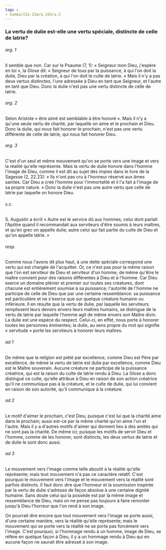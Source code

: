 ```yaml
---
tags : 
- Summa/IIa-IIæ/q.103/a.3
---
```


### La vertu de dulie est-elle une vertu spéciale, distincte de celle de latrie?

###### arg. 1
Il semble que non. Car sur le Psaume (7, 1): « Seigneur mon Dieu, j'espère en toi », la Glose dit: « Seigneur de tous par la puissance, à qui l'on doit la dulie, Dieu par la création, à qui l'on doit le culte de latrie. » Mais il n'y a pas deux vertus distinctes, l'une adressée à Dieu en tant que Seigneur, et l'autre en tant que Dieu. Donc la dulie n'est pas une vertu distincte de celle de latrie. 

###### arg. 2
Selon Aristote « être aimé est semblable à être honoré ». Mais il n'y a qu'une seule vertu de charité, par laquelle on aime et le prochain et Dieu. Donc la dulie, qui nous fait honorer le prochain, n'est pas une vertu différente de celle de latrie, qui nous fait honorer Dieu. 

###### arg. 3
C'est d'un seul et même mouvement qu'on se porte vers une image et vers la réalité qu'elle représente. Mais la vertu de dulie honore dans l'homme l'image de Dieu, comme il est dit au sujet des impies dans le livre de la Sagesse (2, 22.23): « Ils n'ont pas cru à l'honneur réservé aux âmes saintes. Car Dieu a créé l'homme pour l'immortalité et il l'a fait à l'image de sa propre nature. » Donc la dulie n'est pas une autre vertu que celle de latrie par laquelle on honore Dieu. 

###### s.c.
S. Augustin a écrit « Autre est le service dû aux hommes, celui dont parlait l'Apôtre quand il recommandait aux serviteurs d'être soumis à leurs maîtres, et qu'en grec on appelle dulie; autre celui qui fait partie du culte de Dieu et qu'on appelle latrie. » 

###### resp.
Comme nous l'avons dit plus haut, à une dette spéciale correspond une vertu qui est chargée de l'acquitter. Or, ce n'est pas pour la même raison que l'on est serviteur de Dieu et serviteur d'un homme, de même qu'être le maître convient pour des raisons différentes à Dieu et à l'homme. Car Dieu exerce un domaine plénier et premier sur toutes ses créatures, dont chacune est entièrement soumise à sa puissance; l'autorité de l'homme ne participe de celle de Dieu que par une certaine ressemblance: sa puissance est particulière et ne s'exerce que sur quelque créature humaine ou inférieure. Il en résulte que la vertu de dulie, par laquelle les serviteurs remplissent leurs devoirs envers leurs maîtres humains, se distingue de la vertu de latrie par laquelle l'homme agit de même envers son Maître divin. La dulie est une espèce du respect. Celui-ci, en effet, nous porte à honorer toutes les personnes éminentes; la dulie, au sens propre du mot qui signifie « servitude » porte les serviteurs à honorer leurs maîtres. 

###### ad 1
De même que la religion est piété par excellence, comme Dieu est Père par excellence, de même la vertu de latrie est dulie par excellence, comme Dieu est le Maître souverain. Aucune créature ne participe de la puissance créatrice, qui est la raison du culte de latrie rendu à Dieu. La Glose a donc distingué ce culte, qu'elle attribue à Dieu en raison de son action créatrice qu'il ne communique pas à la créature, et le culte de dulie, qui lui convient en raison de son autorité, qu'il communique à la créature. 

###### ad 2
Le motif d'aimer le prochain, c'est Dieu, puisque c'est lui que la charité aime dans le prochain; aussi est-ce par la même charité qu'on aime l'un et l'autre. Mais il y a d'autres motifs d'aimer qui donnent lieu à des amités qui ne sont pas la charité. De même ici; puisque les motifs de servir Dieu et l'homme, comme de les honorer, sont distincts, les deux vertus de latrie et de dulie le sont donc aussi. 

###### ad 3
Le mouvement vers l'image comme telle aboutit à la réalité qu'elle représente; mais tout mouvement n'a pas ce caractère relatif. C'est pourquoi le mouvement vers l'image et le mouvement vers la réalité sont parfois distincts. Il faut donc dire que l'honneur et la soumission inspirée par la vertu de dulie s'adresse de façon absolue à une certaine dignité humaine. Sans doute celui qui la possède est par là même image et ressemblance de Dieu, mais on ne pense pas toujours à faire remonter jusqu'à Dieu l'horreur que l'on rend à son image. 

On pourrait dire encore que tout mouvement vers l'image se porte aussi, d'une certaine manière, vers la réalité qu'elle représente; mais le mouvement qui se porte vers la réalité ne se porte pas forcément vers l'image. C'est pourquoi, si l'hommage rendu à un homme, image de Dieu, se réfère en quelque façon à Dieu, il y a un hommage rendu à Dieu qui en aucune façon ne saurait être adressé à son image. 


